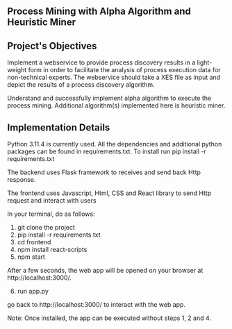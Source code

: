 ## Process Mining with Alpha Algorithm and Heuristic Miner

## Project's Objectives

Implement a webservice to provide process discovery results in a light-weight form in order to facilitate the analysis of process execution data for non-technical experts. The webservice should take a XES file as input and depict the results of a process discovery algorithm.

Understand and successfully implement alpha algorithm to execute the process mining. Additional algorithm(s) implemented here is heuristic miner.

## Implementation Details

Python 3.11.4 is currently used. All the dependencies and additional python packages can be found in requirements.txt. To install run pip install -r requirements.txt

The backend uses Flask framework to receives and send back Http response.

The frontend uses Javascript, Html, CSS and React library to send Http request and interact with users

In your terminal, do as follows:

1. git clone the project
2. pip install -r requirements.txt
3. cd frontend
4. npm install react-scripts
5. npm start

After a few seconds, the web app will be opened on your browser at http://localhost:3000/.

6. run app.py

go back to http://localhost:3000/ to interact with the web app.

Note: Once installed, the app can be executed without steps 1, 2 and 4.
